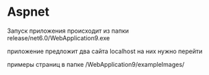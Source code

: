 # Aspnet
Запуск приложения происходит из папки release/net6.0/WebApplication9.exe

приложение предложит два сайта localhost на них нужно перейти

примеры страниц в папке /WebApplication9/exampleImages/
